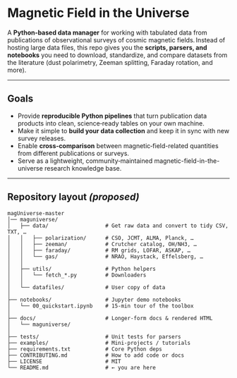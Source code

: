 # Magnetic Field in the Universe

A **Python‑based data manager** for working with tabulated data from publications of observational surveys of cosmic magnetic fields. Instead of hosting large data files, this repo gives you the **scripts, parsers, and notebooks** you need to download, standardize, and compare datasets from the literature (dust polarimetry, Zeeman splitting, Faraday rotation, and more).

---

## Goals

* Provide **reproducible Python pipelines** that turn publication data products into clean, science‑ready tables on your own machine.
* Make it simple to **build your data collection** and keep it in sync with new survey releases.
* Enable **cross‑comparison** between magnetic‑field-related quantities from different publications or surveys.
* Serve as a lightweight, community‑maintained magnetic-field-in-the-universe research knowledge base.

---
## Repository layout ***(proposed)***

```
magUniverse-master
│── maguniverse/
│   ├── data/                  # Get raw data and convert to tidy CSV, TXT, … 
│   │   ├── polarization/      # CSO, JCMT, ALMA, Planck, …
│   │   ├── zeeman/            # Crutcher catalog, OH/NH3, …
│   │   ├── faraday/           # RM grids, LOFAR, ASKAP, …
│   │   └── gas/               # NRAO, Haystack, Effelsberg, …
│   │
│   ├── utils/                 # Python helpers
│   │   └── fetch_*.py         # Downloaders
│   │
│   └── datafiles/             # User copy of data
│
├── notebooks/                 # Jupyter demo notebooks
│   └── 00_quickstart.ipynb    # 15‑min tour of the toolbox
│
├── docs/                      # Longer‑form docs & rendered HTML
│   └── maguniverse/
│
├── tests/                     # Unit tests for parsers
├── examples/                  # Mini‑projects / tutorials
├── requirements.txt           # Core Python deps
├── CONTRIBUTING.md            # How to add code or docs
├── LICENSE                    # MIT
└── README.md                  # ← you are here
```
